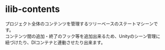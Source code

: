 # ilib-contents

プロジェクト全体のコンテンツを管理するツリーベースのステートマシーンです。  
コンテンツ間の追加・終了のフック等を追加出来るため、Unityのシーン管理に紐づけたり、DIコンテナと連動させたり出来ます。
